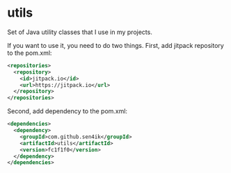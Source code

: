 # utils

Set of Java utility classes that I use in my projects.

If you want to use it, you need to do two things.
First, add jitpack repository to the pom.xml:
```xml
<repositories>
  <repository>
    <id>jitpack.io</id>
    <url>https://jitpack.io</url>
  </repository>
</repositories>
```

Second, add dependency to the pom.xml:
```xml
<dependencies>
  <dependency>
    <groupId>com.github.sen4ik</groupId>
    <artifactId>utils</artifactId>
    <version>fc1f1f0</version>
  </dependency>
</dependencies>
 ```
